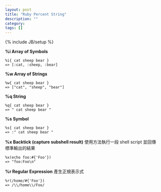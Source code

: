 ```yaml
---
layout: post
title: "Ruby Percent String"
description: ""
category:
tags: []
---
```

{% include JB/setup %}


**%i  Array of Symbols**
```
%i{ cat sheep bear }
=> [:cat, :sheep, :bear]
```

**%w  Array of Strings**
```
%w{ cat sheep bear }
=> ["cat", "sheep", "bear"]
```

**%q  String**
```
%q{ cat sheep bear }
=> " cat sheep bear "
```

**%s  Symbol**
```
%s{ cat sheep bear }
=> :" cat sheep bear "
```

**%x  Backtick (capture subshell result)**
使用方法執行一段 shell script 並回傳標準輸出的結果
```
%x(echo foo:#{'Foo'})
=> "foo:Foo\n"
```

**%r  Regular Expression**
產生正規表示式
```
%r(/home/#{'Foo'})
=> /\\/home\\/Foo/
```
